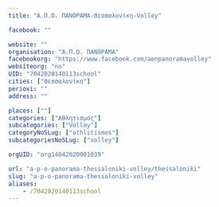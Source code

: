 ```yaml
---
title: "Α.Π.Ο. ΠΑΝΟΡΑΜΑ-Θεσσαλονίκη-Volley"

facebook: ""

website: ""
organisation: "Α.Π.Ο. ΠΑΝΟΡΑΜΑ"
facebookorg: "https://www.facebook.com/aenpanoramavolley"
websiteorg: "no"
UID: "7042020140113school"
cities: ["Θεσσαλονίκη"]
perioxi: ""
address: ""

places: [""]
categories: ["Αθλητισμός"]
subcategories: ["Volley"]
categoryNoSLug: ["athlitismos"]
subcategoriesNoSLug: ["volley"]

orgUID: "org14042020001039"

url: "a-p-o-panorama-thessaloniki-volley/thessaloniki"
slug: "a-p-o-panorama-thessaloniki-volley"
aliases:
    - /7042020140113school
---
```





